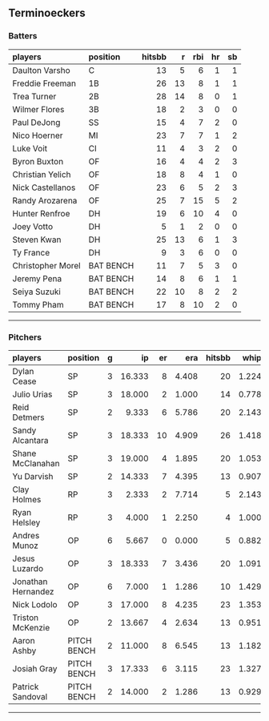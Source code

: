 ## Terminoeckers

### Batters

 
|players           |position  | hitsbb|  r| rbi| hr| sb| 
|:-----------------|:---------|------:|--:|---:|--:|--:| 
|Daulton Varsho    |C         |     13|  5|   6|  1|  1| 
|Freddie Freeman   |1B        |     26| 13|   8|  1|  1| 
|Trea Turner       |2B        |     28| 14|   8|  0|  1| 
|Wilmer Flores     |3B        |     18|  2|   3|  0|  0| 
|Paul DeJong       |SS        |     15|  4|   7|  2|  0| 
|Nico Hoerner      |MI        |     23|  7|   7|  1|  2| 
|Luke Voit         |CI        |     11|  4|   3|  2|  0| 
|Byron Buxton      |OF        |     16|  4|   4|  2|  3| 
|Christian Yelich  |OF        |     18|  8|   4|  1|  0| 
|Nick Castellanos  |OF        |     23|  6|   5|  2|  3| 
|Randy Arozarena   |OF        |     25|  7|  15|  5|  2| 
|Hunter Renfroe    |DH        |     19|  6|  10|  4|  0| 
|Joey Votto        |DH        |      5|  1|   2|  0|  0| 
|Steven Kwan       |DH        |     25| 13|   6|  1|  3| 
|Ty France         |DH        |      9|  3|   6|  0|  0| 
|Christopher Morel |BAT BENCH |     11|  7|   5|  3|  0| 
|Jeremy Pena       |BAT BENCH |     14|  8|   6|  1|  1| 
|Seiya Suzuki      |BAT BENCH |     22| 10|   8|  2|  2| 
|Tommy Pham        |BAT BENCH |     17|  8|  10|  2|  0| 


* * *

### Pitchers

 
|players            |position    |  g|     ip| er|   era| hitsbb|  whip| so|  w| sv| 
|:------------------|:-----------|--:|------:|--:|-----:|------:|-----:|--:|--:|--:| 
|Dylan Cease        |SP          |  3| 16.333|  8| 4.408|     20| 1.224| 16|  0|  0| 
|Julio Urias        |SP          |  3| 18.000|  2| 1.000|     14| 0.778| 21|  2|  0| 
|Reid Detmers       |SP          |  2|  9.333|  6| 5.786|     20| 2.143| 12|  0|  0| 
|Sandy Alcantara    |SP          |  3| 18.333| 10| 4.909|     26| 1.418| 16|  1|  0| 
|Shane McClanahan   |SP          |  3| 19.000|  4| 1.895|     20| 1.053| 21|  1|  0| 
|Yu Darvish         |SP          |  2| 14.333|  7| 4.395|     13| 0.907| 15|  0|  0| 
|Clay Holmes        |RP          |  3|  2.333|  2| 7.714|      5| 2.143|  1|  0|  0| 
|Ryan Helsley       |RP          |  3|  4.000|  1| 2.250|      4| 1.000|  5|  1|  1| 
|Andres Munoz       |OP          |  6|  5.667|  0| 0.000|      5| 0.882| 13|  1|  0| 
|Jesus Luzardo      |OP          |  3| 18.333|  7| 3.436|     20| 1.091| 17|  0|  0| 
|Jonathan Hernandez |OP          |  6|  7.000|  1| 1.286|     10| 1.429|  5|  1|  2| 
|Nick Lodolo        |OP          |  3| 17.000|  8| 4.235|     23| 1.353| 19|  0|  0| 
|Triston McKenzie   |OP          |  2| 13.667|  4| 2.634|     13| 0.951| 17|  1|  0| 
|Aaron Ashby        |PITCH BENCH |  2| 11.000|  8| 6.545|     13| 1.182| 13|  0|  0| 
|Josiah Gray        |PITCH BENCH |  3| 17.333|  6| 3.115|     23| 1.327| 18|  0|  0| 
|Patrick Sandoval   |PITCH BENCH |  2| 14.000|  2| 1.286|     13| 0.929| 13|  1|  0| 


* * *



